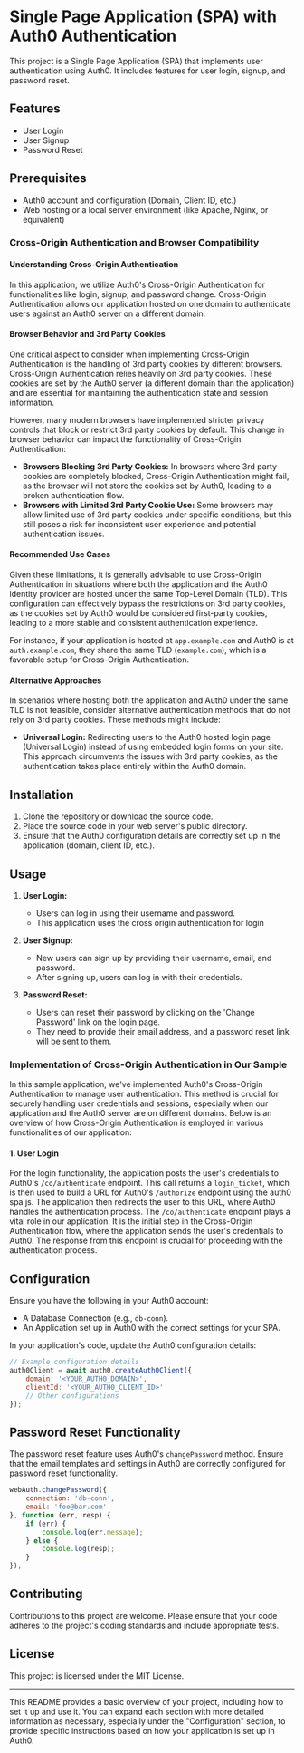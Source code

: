 # Single Page Application (SPA) with Auth0 Authentication

This project is a Single Page Application (SPA) that implements user authentication using Auth0. It includes features for user login, signup, and password reset.

## Features

- User Login
- User Signup
- Password Reset

## Prerequisites

- Auth0 account and configuration (Domain, Client ID, etc.)
- Web hosting or a local server environment (like Apache, Nginx, or equivalent)


### Cross-Origin Authentication and Browser Compatibility

#### Understanding Cross-Origin Authentication

In this application, we utilize Auth0's Cross-Origin Authentication for functionalities like login, signup, and password change. Cross-Origin Authentication allows our application hosted on one domain to authenticate users against an Auth0 server on a different domain.

#### Browser Behavior and 3rd Party Cookies

One critical aspect to consider when implementing Cross-Origin Authentication is the handling of 3rd party cookies by different browsers. Cross-Origin Authentication relies heavily on 3rd party cookies. These cookies are set by the Auth0 server (a different domain than the application) and are essential for maintaining the authentication state and session information.

However, many modern browsers have implemented stricter privacy controls that block or restrict 3rd party cookies by default. This change in browser behavior can impact the functionality of Cross-Origin Authentication:

- **Browsers Blocking 3rd Party Cookies:** In browsers where 3rd party cookies are completely blocked, Cross-Origin Authentication might fail, as the browser will not store the cookies set by Auth0, leading to a broken authentication flow.
- **Browsers with Limited 3rd Party Cookie Use:** Some browsers may allow limited use of 3rd party cookies under specific conditions, but this still poses a risk for inconsistent user experience and potential authentication issues.

#### Recommended Use Cases

Given these limitations, it is generally advisable to use Cross-Origin Authentication in situations where both the application and the Auth0 identity provider are hosted under the same Top-Level Domain (TLD). This configuration can effectively bypass the restrictions on 3rd party cookies, as the cookies set by Auth0 would be considered first-party cookies, leading to a more stable and consistent authentication experience.

For instance, if your application is hosted at `app.example.com` and Auth0 is at `auth.example.com`, they share the same TLD (`example.com`), which is a favorable setup for Cross-Origin Authentication.

#### Alternative Approaches

In scenarios where hosting both the application and Auth0 under the same TLD is not feasible, consider alternative authentication methods that do not rely on 3rd party cookies. These methods might include:

- **Universal Login:** Redirecting users to the Auth0 hosted login page (Universal Login) instead of using embedded login forms on your site. This approach circumvents the issues with 3rd party cookies, as the authentication takes place entirely within the Auth0 domain.

## Installation

1. Clone the repository or download the source code.
2. Place the source code in your web server's public directory.
3. Ensure that the Auth0 configuration details are correctly set up in the application (domain, client ID, etc.).

## Usage

1. **User Login:**
   - Users can log in using their username and password.
   - This application uses the cross origin authentication for login
2. **User Signup:**
   - New users can sign up by providing their username, email, and password.
   - After signing up, users can log in with their credentials.

3. **Password Reset:**
   - Users can reset their password by clicking on the 'Change Password' link on the login page.
   - They need to provide their email address, and a password reset link will be sent to them.

### Implementation of Cross-Origin Authentication in Our Sample

In this sample application, we've implemented Auth0's Cross-Origin Authentication to manage user authentication. This method is crucial for securely handling user credentials and sessions, especially when our application and the Auth0 server are on different domains. Below is an overview of how Cross-Origin Authentication is employed in various functionalities of our application:

#### 1. User Login

For the login functionality, the application posts the user's credentials to Auth0's `/co/authenticate` endpoint. This call returns a `login_ticket`, which is then used to build a URL for Auth0's `/authorize` endpoint using the auth0 spa js. The application then redirects the user to this URL, where Auth0 handles the authentication process. The `/co/authenticate` endpoint plays a vital role in our application. It is the initial step in the Cross-Origin Authentication flow, where the application sends the user's credentials to Auth0. The response from this endpoint is crucial for proceeding with the authentication process.


## Configuration

Ensure you have the following in your Auth0 account:

- A Database Connection (e.g., `db-conn`).
- An Application set up in Auth0 with the correct settings for your SPA.

In your application's code, update the Auth0 configuration details:

```javascript
// Example configuration details
auth0Client = await auth0.createAuth0Client({
    domain: '<YOUR_AUTH0_DOMAIN>',
    clientId: '<YOUR_AUTH0_CLIENT_ID>'
    // Other configurations
});
```

## Password Reset Functionality

The password reset feature uses Auth0's `changePassword` method. Ensure that the email templates and settings in Auth0 are correctly configured for password reset functionality.

```javascript
webAuth.changePassword({
    connection: 'db-conn',
    email: 'foo@bar.com'
}, function (err, resp) {
    if (err) {
        console.log(err.message);
    } else {
        console.log(resp);
    }
});
```

## Contributing

Contributions to this project are welcome. Please ensure that your code adheres to the project's coding standards and include appropriate tests.

## License

This project is licensed under the MIT License.

---

This README provides a basic overview of your project, including how to set it up and use it. You can expand each section with more detailed information as necessary, especially under the "Configuration" section, to provide specific instructions based on how your application is set up in Auth0.
